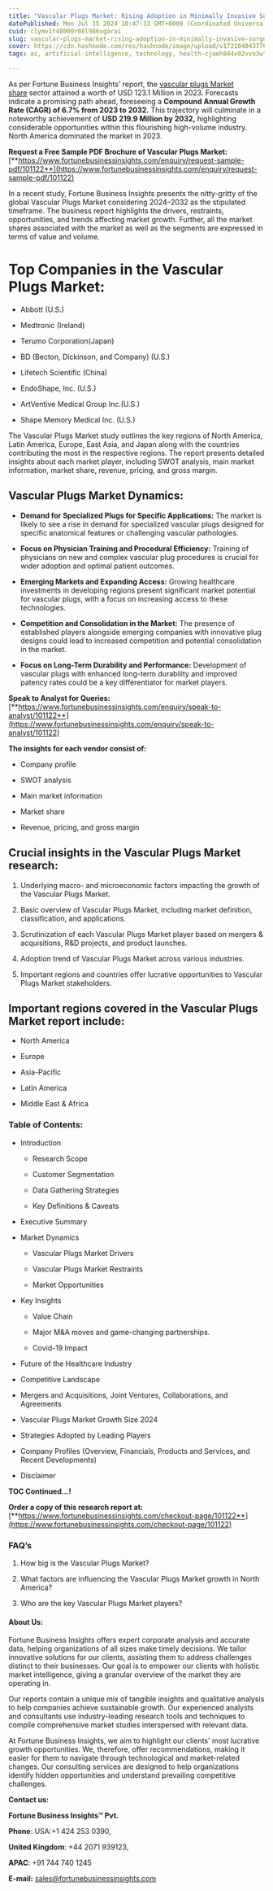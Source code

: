 ```yaml
---
title: "Vascular Plugs Market: Rising Adoption in Minimally Invasive Surgeries"
datePublished: Mon Jul 15 2024 10:47:33 GMT+0000 (Coordinated Universal Time)
cuid: clymv1t40000r08l986ugarai
slug: vascular-plugs-market-rising-adoption-in-minimally-invasive-surgeries
cover: https://cdn.hashnode.com/res/hashnode/image/upload/v1721040437760/73a04a1d-d43c-42ec-8839-f934f9e286bd.png
tags: ai, artificial-intelligence, technology, health-cjaeh844x02vvo3wtj5r2s75q, healthcare

---
```


As per Fortune Business Insights’ report, the [vascular plugs Market share](https://www.fortunebusinessinsights.com/industry-reports/vascular-plugs-market-101122) sector attained a worth of USD 123.1 Million in 2023. Forecasts indicate a promising path ahead, foreseeing a **Compound Annual Growth Rate (CAGR) of 6.7% from 2023 to 2032.** This trajectory will culminate in a noteworthy achievement of **USD 219.9 Million by 2032,** highlighting considerable opportunities within this flourishing high-volume industry. North America dominated the market in 2023.

**Request a Free Sample PDF Brochure of Vascular Plugs Market:** [**https://www.fortunebusinessinsights.com/enquiry/request-sample-pdf/101122**](https://www.fortunebusinessinsights.com/enquiry/request-sample-pdf/101122)

In a recent study, Fortune Business Insights presents the nitty-gritty of the global Vascular Plugs Market considering 2024–2032 as the stipulated timeframe. The business report highlights the drivers, restraints, opportunities, and trends affecting market growth. Further, all the market shares associated with the market as well as the segments are expressed in terms of value and volume.

# **Top Companies in the Vascular Plugs Market:**

* Abbott (U.S.)
    
* Medtronic (Ireland)
    
* Terumo Corporation(Japan)
    
* BD (Becton, Dickinson, and Company) (U.S.)
    
* Lifetech Scientific (China)
    
* EndoShape, Inc. (U.S.)
    
* ArtVentive Medical Group Inc.(U.S.)
    
* Shape Memory Medical Inc. (U.S.)
    

The Vascular Plugs Market study outlines the key regions of North America, Latin America, Europe, East Asia, and Japan along with the countries contributing the most in the respective regions. The report presents detailed insights about each market player, including SWOT analysis, main market information, market share, revenue, pricing, and gross margin.

## Vascular Plugs Market **Dynamics**:

* **Demand for Specialized Plugs for Specific Applications:** The market is likely to see a rise in demand for specialized vascular plugs designed for specific anatomical features or challenging vascular pathologies.
    
* **Focus on Physician Training and Procedural Efficiency:** Training of physicians on new and complex vascular plug procedures is crucial for wider adoption and optimal patient outcomes.
    
* **Emerging Markets and Expanding Access:** Growing healthcare investments in developing regions present significant market potential for vascular plugs, with a focus on increasing access to these technologies.
    
* **Competition and Consolidation in the Market:** The presence of established players alongside emerging companies with innovative plug designs could lead to increased competition and potential consolidation in the market.
    
* **Focus on Long-Term Durability and Performance:** Development of vascular plugs with enhanced long-term durability and improved patency rates could be a key differentiator for market players.
    

**Speak to Analyst for Queries:** [**https://www.fortunebusinessinsights.com/enquiry/speak-to-analyst/101122**](https://www.fortunebusinessinsights.com/enquiry/speak-to-analyst/101122)

**The insights for each vendor consist of:**

* Company profile
    
* SWOT analysis
    
* Main market information
    
* Market share
    
* Revenue, pricing, and gross margin
    

## **Crucial insights in the Vascular Plugs Market research:**

1. Underlying macro- and microeconomic factors impacting the growth of the Vascular Plugs Market.
    
2. Basic overview of Vascular Plugs Market, including market definition, classification, and applications.
    
3. Scrutinization of each Vascular Plugs Market player based on mergers & acquisitions, R&D projects, and product launches.
    
4. Adoption trend of Vascular Plugs Market across various industries.
    
5. Important regions and countries offer lucrative opportunities to Vascular Plugs Market stakeholders.
    

## **Important regions covered in the Vascular Plugs Market report include:**

* North America
    
* Europe
    
* Asia-Pacific
    
* Latin America
    
* Middle East & Africa
    

### **Table of Contents:**

* Introduction
    
    * Research Scope
        
    * Customer Segmentation
        
    * Data Gathering Strategies
        
    * Key Definitions & Caveats
        
* Executive Summary
    
* Market Dynamics
    
    * Vascular Plugs Market Drivers
        
    * Vascular Plugs Market Restraints
        
    * Market Opportunities
        
* Key Insights
    
    * Value Chain
        
    * Major M&A moves and game-changing partnerships.
        
    * Covid-19 Impact
        
* Future of the Healthcare Industry
    
* Competitive Landscape
    
* Mergers and Acquisitions, Joint Ventures, Collaborations, and Agreements
    
* Vascular Plugs Market Growth Size 2024
    
* Strategies Adopted by Leading Players
    
* Company Profiles (Overview, Financials, Products and Services, and Recent Developments)
    
* Disclaimer
    

**TOC Continued…!**

**Order a copy of this research report at:** [**https://www.fortunebusinessinsights.com/checkout-page/101122**](https://www.fortunebusinessinsights.com/checkout-page/101122)

### **FAQ’s**

1. How big is the Vascular Plugs Market?
    
2. What factors are influencing the Vascular Plugs Market growth in North America?
    
3. Who are the key Vascular Plugs Market players?
    

#### **About Us:**

Fortune Business Insights offers expert corporate analysis and accurate data, helping organizations of all sizes make timely decisions. We tailor innovative solutions for our clients, assisting them to address challenges distinct to their businesses. Our goal is to empower our clients with holistic market intelligence, giving a granular overview of the market they are operating in.

Our reports contain a unique mix of tangible insights and qualitative analysis to help companies achieve sustainable growth. Our experienced analysts and consultants use industry-leading research tools and techniques to compile comprehensive market studies interspersed with relevant data.

At Fortune Business Insights, we aim to highlight our clients' most lucrative growth opportunities. We, therefore, offer recommendations, making it easier for them to navigate through technological and market-related changes. Our consulting services are designed to help organizations identify hidden opportunities and understand prevailing competitive challenges.

**Contact us:**

**Fortune Business Insights™ Pvt.**

**Phone**: USA:+1 424 253 0390,

**United Kingdom**: +44 2071 939123,

**APAC**: +91 744 740 1245

**E-mail:** [sales@fortunebusinessinsights.com](mailto:sales@fortunebusinessinsights.com)